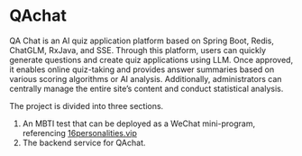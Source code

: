 # QAchat
QA Chat is an AI quiz application platform based on Spring Boot, Redis, ChatGLM, RxJava, and SSE. Through this platform, users can quickly generate questions and create quiz applications using LLM. Once approved, it enables online quiz-taking and provides answer summaries based on various scoring algorithms or AI analysis. Additionally, administrators can centrally manage the entire site’s content and conduct statistical analysis.


The project is divided into three sections. 
1. An MBTI test that can be deployed as a WeChat mini-program, referencing [16personalities.vip](https://16personalities.vip/)
2. The backend service for QAchat.
